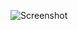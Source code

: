 ![Screenshot](https://github.com/dineshgurung123/Java_Algorithm_visualizer/blob/main/Screenshot%202025-06-21%20143701.png?raw=true)
